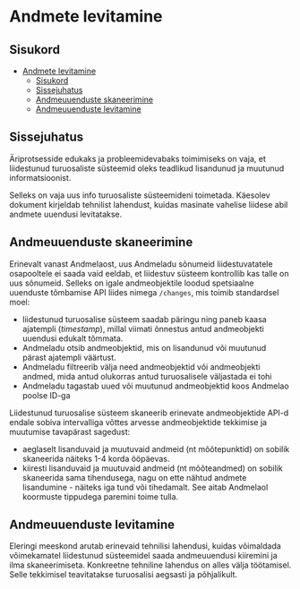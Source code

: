 # Andmete levitamine

## Sisukord

- [Andmete levitamine](#andmete-levitamine)
  - [Sisukord](#sisukord)
  - [Sissejuhatus](#sissejuhatus)
  - [Andmeuuenduste skaneerimine](#andmeuuenduste-skaneerimine)
  - [Andmeuuenduste levitamine](#andmeuuenduste-levitamine)

## Sissejuhatus

Äriprotsesside edukaks ja probleemidevabaks toimimiseks on vaja, et liidestunud turuosaliste süsteemid oleks teadlikud lisandunud ja muutunud informatsioonist.

Selleks on vaja uus info turuosaliste süsteemideni toimetada. Käesolev dokument kirjeldab tehnilist lahendust, kuidas masinate vahelise liidese abil andmete uuendusi levitatakse.

## Andmeuuenduste skaneerimine

Erinevalt vanast Andmelaost, uus Andmeladu sõnumeid liidestuvatatele osapooltele ei saada vaid eeldab, et liidestuv süsteem kontrollib kas talle on uus sõnumeid. Selleks on igale andmeobjektile loodud spetsiaalne uuenduste tõmbamise API liides nimega `/changes`, mis toimib standardsel moel:

- liidestunud turuosalise süsteem saadab päringu ning paneb kaasa ajatempli (*timestamp*), millal viimati õnnestus antud andmeobjekti uuendusi edukalt tõmmata.
- Andmeladu otsib andmeobjektid, mis on lisandunud või muutunud pärast ajatempli väärtust.
- Andmeladu filtreerib välja need andmeobjektid või andmeobjekti andmed, mida antud olukorras antud turuosalisele väljastada ei tohi
- Andmeladu tagastab uued või muutunud andmeobjektid koos Andmelao poolse ID-ga

Liidestunud turuosalise süsteem skaneerib erinevate andmeobjektide API-d endale sobiva intervalliga võttes arvesse andmeobjektide tekkimise ja muutumise tavapärast sagedust:

- aeglaselt lisanduvaid ja muutuvaid andmeid (nt mõõtepunktid) on sobilik skaneerida näiteks 1-4 korda ööpäevas.
- kiiresti lisanduvaid ja muutuvaid andmeid (nt mõõteandmed) on sobilik skaneerida sama tihendusega, nagu on ette nähtud andmete lisandumine - näiteks iga tund või tihedamalt. See aitab Andmelaol koormuste tippudega paremini toime tulla.

## Andmeuuenduste levitamine

Eleringi meeskond arutab erinevaid tehnilisi lahendusi, kuidas võimaldada võimekamatel liidestunud süsteemidel saada andmeuuendusi kiiremini ja ilma skaneerimiseta. Konkreetne tehniline lahendus on alles välja töötamisel. Selle tekkimisel teavitatakse turuosalisi aegsasti ja põhjalikult.
